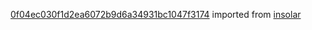 [0f04ec030f1d2ea6072b9d6a34931bc1047f3174](https://github.com/insolar/insolar/commit/0f04ec030f1d2ea6072b9d6a34931bc1047f3174) imported from [insolar](https://github.com/insolar/insolar)
